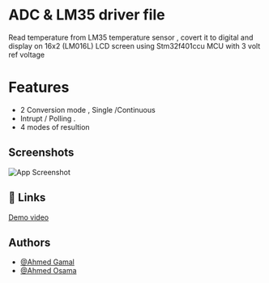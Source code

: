 
# ADC & LM35 driver file

Read temperature from LM35 temperature sensor , covert it to digital and display on 16x2 (LM016L)
LCD screen using Stm32f401ccu MCU with 3 volt ref voltage



# Features

- 2 Conversion mode , Single /Continuous 
- Intrupt / Polling .
- 4 modes of resultion
  


## Screenshots

![App Screenshot](https://lh6.googleusercontent.com/tRrf64fwsWy216urhJaim2WviHA5ly4FezU2PjNRVL11JUh8Yc2Edxk31uIcMkah4-o=w2400)

  
## 🔗 Links
[Demo video](https://drive.google.com/drive/folders/1JEzlNISLgXldccilTUo-yrun7-b4L0AB)


## Authors

- [@Ahmed Gamal](https://github.com/Ahmed-gamal-elmahdy)
- [@Ahmed Osama](https://github.com/ahmedosamaismail) 
